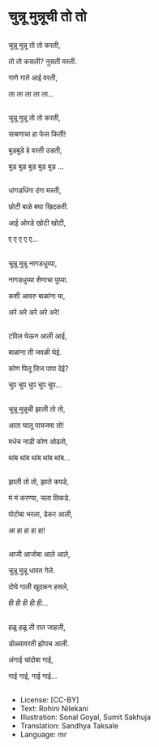 # चुन्नू मुन्नूची तो तो

##
चुन्नू मुन्नू तो तो करती, 

तो तो कसली? नुसती मस्ती. 

गाणे गाते आई वरती, 

ला ला ला ला ला... 

##
चुन्नू मुन्नू तो तो करती, 

साबणाचा हा फेस किती! 

बुडबुडे हे वरती उडती, 

बुड बुड बुड बुड बुड ... 

##
धांगडधिंगा दंगा मस्ती, 

छोटी बाळे बघा खिदळती. 

आई ओरडे खोटी खोटी, 

ए ए ए ए ए... 

##
चुन्नू मुन्नू नागडधुय्या, 

नागडधुय्या शेणाचा पुय्या. 

कशी आवरु बाळांना या, 

अरे अरे अरे अरे अरे! 

##
टॉवेल घेऊन आली आई, 

बाळांना ती जवळी घेई. 

कोण पिलू तिज पापा देई? 

चुप चुप चुप चुप चुप... 

##
चुन्नू मुन्नूची झाली तो तो, 

आता घालू पायजमा तो! 

मधेच नाडी कोण ओढतो, 

थांब थांब थांब थांब थांब... 

##
झाली तो तो, झाले कपडे, 

मं मं करण्या, चला तिकडे. 

पोटोबा भरला, ढेकर आली, 

आ हा हा हा हा!

##
आजी आजोबा आले आले, 

चुन्नू मुन्नू धावत गेले. 

दोघे गाली खुदकन हसले, 

ही ही ही ही ही... 

##
हळू हळू ती रात जाहली, 

डोळ्यावरती झोपच आली. 

अंगाई चांदोबा गाई, 

गाई गाई, गाई गाई... 

##
* License: [CC-BY]
* Text: Rohini Nilekani
* Illustration: Sonal Goyal, Sumit Sakhuja
* Translation: Sandhya Taksale
* Language: mr
